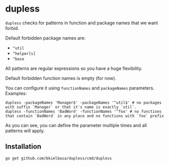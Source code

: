 # dupless

`dupless` checks for patterns in function and package names that we want forbid.


Default forbidden package names are:
* `^util`
* `^helper[s]`
* `^base`

All patterns are regular expressions so you have a huge flexibility.

Default forbidden function names is empty (for now).

You can configure it using `functionNames` and `packageNames` parameters. Examples:

```
dupless -packageNames 'Manager$' -packageNames '^util$' # no packages with suffix `Manager` or that it's name is exactly `util`.
dupless -functionNames 'BadWord' -functionNames '^foo' # no functions that contain `BadWord` in any place and no functions with `foo` prefix 
```

As you can see, you can define the parameter multiple times and all patterns will apply.

## Installation

```
go get github.com/bkielbasa/dupless/cmd/dupless
```
